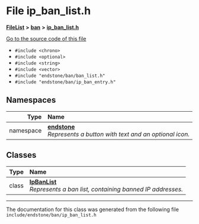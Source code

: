 

# File ip\_ban\_list.h



[**FileList**](files.md) **>** [**ban**](dir_f1b1f2e9abb31749ef58cd98f22bcd78.md) **>** [**ip\_ban\_list.h**](ip__ban__list_8h.md)

[Go to the source code of this file](ip__ban__list_8h_source.md)



* `#include <chrono>`
* `#include <optional>`
* `#include <string>`
* `#include <vector>`
* `#include "endstone/ban/ban_list.h"`
* `#include "endstone/ban/ip_ban_entry.h"`













## Namespaces

| Type | Name |
| ---: | :--- |
| namespace | [**endstone**](namespaceendstone.md) <br>_Represents a button with text and an optional icon._  |


## Classes

| Type | Name |
| ---: | :--- |
| class | [**IpBanList**](classendstone_1_1IpBanList.md) <br>_Represents a ban list, containing banned IP addresses._  |



















































------------------------------
The documentation for this class was generated from the following file `include/endstone/ban/ip_ban_list.h`

